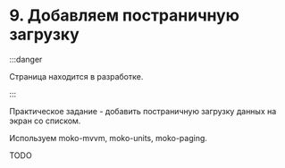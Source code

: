 # 9. Добавляем постраничную загрузку

:::danger

Страница находится в разработке.

:::

Практическое задание - добавить постраничную загрузку данных на экран со списком. 

Используем moko-mvvm, moko-units, moko-paging.

TODO
